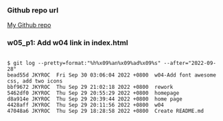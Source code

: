 ### Github repo url

[My Github repo](https://github.com/JKYROC/1111-sweb-demo-208410349.git)

### w05_p1: Add w04 link in index.html

![]()



```
$ git log --pretty=format:"%h%x09%an%x09%ad%x09%s" --after="2022-09-28"
bead55d JKYROC  Fri Sep 30 03:06:04 2022 +0800  w04-Add font awesome css, add two icons
bbf9672 JKYROC  Thu Sep 29 21:02:18 2022 +0800  rework
5462df0 JKYROC  Thu Sep 29 20:55:29 2022 +0800  homepage
d8a914e JKYROC  Thu Sep 29 20:39:44 2022 +0800  home page
4428aff JKYROC  Thu Sep 29 20:11:56 2022 +0800  w04
47048a6 JKYROC  Thu Sep 29 18:28:58 2022 +0800  Create README.md

```
